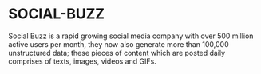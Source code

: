 # SOCIAL-BUZZ
Social Buzz is a rapid growing social media company with over 500 million active users per month, they now also generate  more than 100,000 unstructured data; these pieces of content which are posted daily comprises of texts, images, videos and GIFs. 
